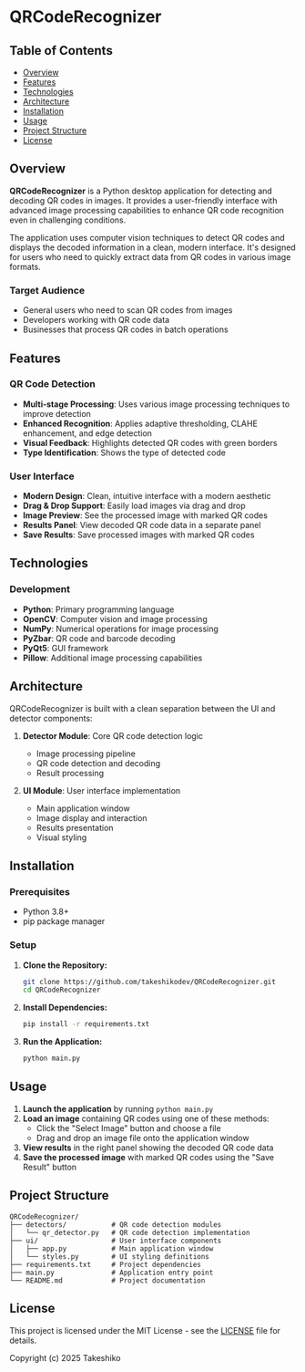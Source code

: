 # QRCodeRecognizer

## Table of Contents

- [Overview](#overview)
- [Features](#features)
- [Technologies](#technologies)
- [Architecture](#architecture)
- [Installation](#installation)
- [Usage](#usage)
- [Project Structure](#project-structure)
- [License](#license)

## Overview

**QRCodeRecognizer** is a Python desktop application for detecting and decoding QR codes in images. It provides a user-friendly interface with advanced image processing capabilities to enhance QR code recognition even in challenging conditions.

The application uses computer vision techniques to detect QR codes and displays the decoded information in a clean, modern interface. It's designed for users who need to quickly extract data from QR codes in various image formats.

### Target Audience
- General users who need to scan QR codes from images
- Developers working with QR code data
- Businesses that process QR codes in batch operations

## Features

### QR Code Detection

- **Multi-stage Processing**: Uses various image processing techniques to improve detection
- **Enhanced Recognition**: Applies adaptive thresholding, CLAHE enhancement, and edge detection
- **Visual Feedback**: Highlights detected QR codes with green borders
- **Type Identification**: Shows the type of detected code

### User Interface

- **Modern Design**: Clean, intuitive interface with a modern aesthetic
- **Drag & Drop Support**: Easily load images via drag and drop
- **Image Preview**: See the processed image with marked QR codes
- **Results Panel**: View decoded QR code data in a separate panel
- **Save Results**: Save processed images with marked QR codes

## Technologies

### Development

- **Python**: Primary programming language
- **OpenCV**: Computer vision and image processing
- **NumPy**: Numerical operations for image processing
- **PyZbar**: QR code and barcode decoding
- **PyQt5**: GUI framework
- **Pillow**: Additional image processing capabilities

## Architecture

QRCodeRecognizer is built with a clean separation between the UI and detector components:

1. **Detector Module**: Core QR code detection logic
   - Image processing pipeline
   - QR code detection and decoding
   - Result processing

2. **UI Module**: User interface implementation
   - Main application window
   - Image display and interaction
   - Results presentation
   - Visual styling

## Installation

### Prerequisites

- Python 3.8+
- pip package manager

### Setup

1. **Clone the Repository:**
   ```bash
   git clone https://github.com/takeshikodev/QRCodeRecognizer.git
   cd QRCodeRecognizer
   ```

2. **Install Dependencies:**
   ```bash
   pip install -r requirements.txt
   ```

3. **Run the Application:**
   ```bash
   python main.py
   ```

## Usage

1. **Launch the application** by running `python main.py`
2. **Load an image** containing QR codes using one of these methods:
   - Click the "Select Image" button and choose a file
   - Drag and drop an image file onto the application window
3. **View results** in the right panel showing the decoded QR code data
4. **Save the processed image** with marked QR codes using the "Save Result" button

## Project Structure

```
QRCodeRecognizer/
├── detectors/           # QR code detection modules
│   └── qr_detector.py   # QR code detection implementation
├── ui/                  # User interface components
│   ├── app.py           # Main application window
│   └── styles.py        # UI styling definitions
├── requirements.txt     # Project dependencies
├── main.py              # Application entry point
└── README.md            # Project documentation
```

## License

This project is licensed under the MIT License - see the [LICENSE](LICENSE) file for details. 

Copyright (c) 2025 Takeshiko 

